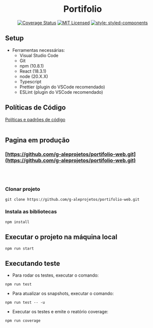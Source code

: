 <H1 align="center">Portifolio</H1>

<div align="center">

[![Coverage Status](https://coveralls.io/repos/github/g-aleprojetos/portifolio-web/badge.svg?branch=main)](https://coveralls.io/github/g-aleprojetos/portifolio-web?branch=main)
 [![MIT Licensed](https://img.shields.io/badge/license-MIT-green.svg)](https://tldrlegal.com/license/mit-license)
 [![style: styled-components](https://img.shields.io/badge/style-%F0%9F%92%85%20styled--components-orange.svg?colorB=daa357&colorA=db748e)](https://github.com/styled-components/styled-components)


</div>

## Setup

- Ferramentas necessárias:
  - Visual Studio Code
  - Git
  - npm (10.8.1)
  - React (18.3.1)
  - node (20.X.X)
  - Typescript
  - Prettier (plugin do VSCode recomendado)
  - ESLint (plugin do VSCode recomendado)

## Políticas de Código

[Políticas e padrões de código](./docs/padroes-de-codigo.md)
</br></br>

## Pagina em produção
### [https://github.com/g-aleprojetos/portifolio-web.git](https://github.com/g-aleprojetos/portifolio-web.git)

</br></br>
### Clonar projeto

```shell
git clone https://github.com/g-aleprojetos/portifolio-web.git
```
### Instala as bibliotecas

```shell
npm install
```

## Executar o projeto na máquina local

```shell
npm run start
```

## Executando teste
- Para rodar os testes, executar o comando:
```shell
npm run test
```

- Para atualizar os snapshots, executar o comando:
```shell
npm run test -- -u
```

- Executar os testes e emite o reatório coverage:
```shell
npm run coverage
```